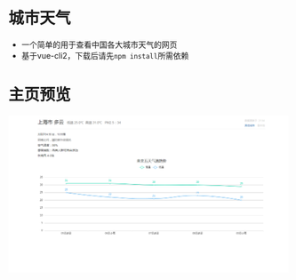 # 城市天气
* 一个简单的用于查看中国各大城市天气的网页
* 基于vue-cli2，下载后请先`npm install`所需依赖


# 主页预览
![城市天气](https://github.com/xiashulin/urbanweather/blob/master/static/weather.png?raw=true)
